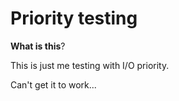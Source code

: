 # Priority testing

**What is this**?

This is just me testing with I/O priority.

Can't get it to work...
